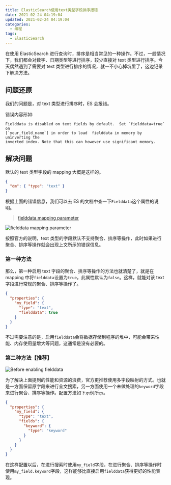```yaml
---
title: ElasticSearch使用text类型字段排序报错
date: 2021-02-24 04:19:04
updated: 2021-02-24 04:19:04
categories:
  - 编程
tags:
  - ElasticSearch
---
```


在使用 ElasticSearch 进行查询时，排序是相当常见的一种操作。不过，一般情况下，我们都会对数字、日期类型等进行排序，较少直接对 text 类型进行排序。今天偶然遇到了需要对 text 类型进行排序的情况，就一不小心掉坑里了，这边记录下解决方法。

<!--more-->

## 问题还原

我们的问题是，对 text 类型进行排序时，ES 会报错。

错误内容形如:

```text
Fielddata is disabled on text fields by default.  Set `fielddata=true` on
[`your_field_name`] in order to load  fielddata in memory by uninverting the
inverted index. Note that this can however use significant memory.
```

## 解决问题

默认的 text 类型字段的 mapping 大概是这样的。

```json
{
  "dm": { "type": "text" }
}
```

根据上面的错误信息，我们可以去 ES 的文档中查一下`Fielddata`这个属性的说明。

> [fielddata mapping parameter](https://www.elastic.co/guide/en/elasticsearch/reference/current/text.html#fielddata-mapping-param)

![fielddata mapping parameter](https://img.iszy.xyz/20210224173812.png)

按照官方的说明，text 类型的字段默认不支持聚合、排序等操作，此时如果进行聚合、排序等操作就会出现上文所示的错误信息。

### 第一种方法

那么，第一种启用 text 字段的聚合、排序等操作的方法也就清楚了，就是在 mapping 中将`fielddata`设置为`true`，此属性默认为`false`。这样，就能对该 text 字段进行常规的聚合、排序等操作了。

```json
{
  "properties": {
    "my_field": {
      "type": "text",
      "fielddata": true
    }
  }
}
```

不过需要注意的是，启用`fielddata`会将数据存储到程序的堆中，可能会带来性能、内存使用量增大等问题，这通常是没有必要的。

### 第二种方法【推荐】

![Before enabling fielddata](https://img.iszy.xyz/20210224180354.png)

为了解决上面提到的性能和资源的浪费，官方更推荐使用多字段映射的方式。也就是一方面保留原字段来进行全文搜索，另一方面使用一个未做处理的`keyword`字段来进行聚合、排序等操作。配置方法如下示例所示。

```json
{
  "properties": {
    "my_field": {
      "type": "text",
      "fields": {
        "keyword": {
          "type": "keyword"
        }
      }
    }
  }
}
```

在这样配置以后，在进行搜索时使用`my_field`字段，在进行聚合、排序等操作时使用`my_field.keyword`字段，这样能够比直接启用`fielddata`获得更好的性能表现。

